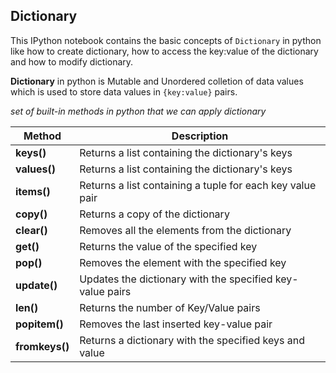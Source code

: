## Dictionary

This IPython notebook contains the basic concepts of `Dictionary` in python like how to create dictionary, how to access the key:value of the dictionary and how to modify dictionary.

**Dictionary** in python is Mutable and Unordered colletion of data values which is used to store data values in `{key:value}` pairs.

*set of built-in methods in python that we can apply dictionary*

|  **Method**     |   **Description**                                                    |
| --------------  | ---------------------------------------------------------------------|
| **keys()**      | Returns a list containing the dictionary's keys                      |
| **values()**    | Returns a list containing the dictionary's keys                      |
| **items()**     | Returns a list containing a tuple for each key value pair            |
| **copy()**      | Returns a copy of the dictionary                                     |
| **clear()**     | Removes all the elements from the dictionary                         |
| **get()**       | Returns the value of the specified key                               |
| **pop()**       | Removes the element with the specified key                           |
| **update()**    | Updates the dictionary with the specified key-value pairs            |
| **len()**       | Returns the number of Key/Value pairs                                |
| **popitem()**   | Removes the last inserted key-value pair                             |
| **fromkeys()**  | Returns a dictionary with the specified keys and value               |
